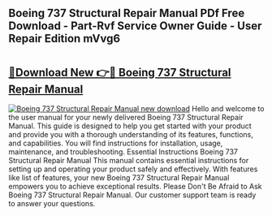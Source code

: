 ## Boeing 737 Structural Repair Manual PDf Free Download - Part-Rvf Service Owner Guide - User Repair Edition mVvg6

# <h2><a href="http://bc32485.oget.top/?id=Boeing+737+Structural+Repair+Manual">🔗Download New 👉🔴 Boeing 737 Structural Repair Manual</a></h2>

[![Boeing 737 Structural Repair Manual new download](https://i.imgur.com/5g1atiW.png)](http://bc32485.oget.top/?id=Boeing+737+Structural+Repair+Manual)
Hello and welcome to the user manual for your newly delivered Boeing 737 Structural Repair Manual. This guide is designed to help you get started with your product and provide you with a thorough understanding of its features, functions, and capabilities. You will find instructions for installation, usage, maintenance, and troubleshooting. Essential Instructions Boeing 737 Structural Repair Manual This manual contains essential instructions for setting up and operating your product safely and effectively. With features like list of features, your new Boeing 737 Structural Repair Manual empowers you to achieve exceptional results. Please Don't Be Afraid to Ask Boeing 737 Structural Repair Manual. Our customer support team is ready to answer your questions.
